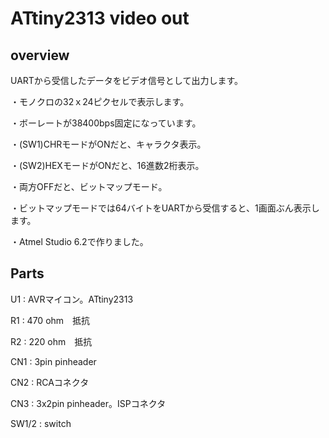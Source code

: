 # ATtiny2313 video out
## overview
UARTから受信したデータをビデオ信号として出力します。

・モノクロの32ｘ24ピクセルで表示します。

・ボーレートが38400bps固定になっています。

・(SW1)CHRモードがONだと、キャラクタ表示。

・(SW2)HEXモードがONだと、16進数2桁表示。

・両方OFFだと、ビットマップモード。

・ビットマップモードでは64バイトをUARTから受信すると、1画面ぶん表示します。

・Atmel Studio 6.2で作りました。

## Parts

U1 : AVRマイコン。ATtiny2313

R1 : 470 ohm　抵抗

R2 : 220 ohm　抵抗

CN1 : 3pin pinheader

CN2 : RCAコネクタ

CN3 : 3x2pin pinheader。ISPコネクタ

SW1/2  : switch
